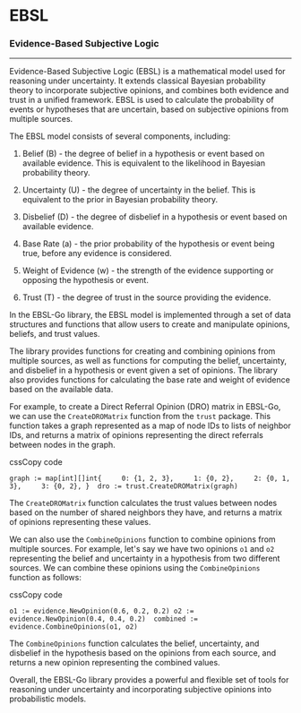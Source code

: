 # EBSL
### Evidence-Based Subjective Logic

---

Evidence-Based Subjective Logic (EBSL) is a mathematical model used for reasoning under uncertainty. It extends classical Bayesian probability theory to incorporate subjective opinions, and combines both evidence and trust in a unified framework. EBSL is used to calculate the probability of events or hypotheses that are uncertain, based on subjective opinions from multiple sources.

The EBSL model consists of several components, including:

1.  Belief (B) - the degree of belief in a hypothesis or event based on available evidence. This is equivalent to the likelihood in Bayesian probability theory.
    
2.  Uncertainty (U) - the degree of uncertainty in the belief. This is equivalent to the prior in Bayesian probability theory.
    
3.  Disbelief (D) - the degree of disbelief in a hypothesis or event based on available evidence.
    
4.  Base Rate (a) - the prior probability of the hypothesis or event being true, before any evidence is considered.
    
5.  Weight of Evidence (w) - the strength of the evidence supporting or opposing the hypothesis or event.
    
6.  Trust (T) - the degree of trust in the source providing the evidence.
    

In the EBSL-Go library, the EBSL model is implemented through a set of data structures and functions that allow users to create and manipulate opinions, beliefs, and trust values.

The library provides functions for creating and combining opinions from multiple sources, as well as functions for computing the belief, uncertainty, and disbelief in a hypothesis or event given a set of opinions. The library also provides functions for calculating the base rate and weight of evidence based on the available data.

For example, to create a Direct Referral Opinion (DRO) matrix in EBSL-Go, we can use the `CreateDROMatrix` function from the `trust` package. This function takes a graph represented as a map of node IDs to lists of neighbor IDs, and returns a matrix of opinions representing the direct referrals between nodes in the graph.

cssCopy code

`graph := map[int][]int{     0: {1, 2, 3},     1: {0, 2},     2: {0, 1, 3},     3: {0, 2}, }  dro := trust.CreateDROMatrix(graph)`

The `CreateDROMatrix` function calculates the trust values between nodes based on the number of shared neighbors they have, and returns a matrix of opinions representing these values.

We can also use the `CombineOpinions` function to combine opinions from multiple sources. For example, let's say we have two opinions `o1` and `o2` representing the belief and uncertainty in a hypothesis from two different sources. We can combine these opinions using the `CombineOpinions` function as follows:

cssCopy code

`o1 := evidence.NewOpinion(0.6, 0.2, 0.2) o2 := evidence.NewOpinion(0.4, 0.4, 0.2)  combined := evidence.CombineOpinions(o1, o2)`

The `CombineOpinions` function calculates the belief, uncertainty, and disbelief in the hypothesis based on the opinions from each source, and returns a new opinion representing the combined values.

Overall, the EBSL-Go library provides a powerful and flexible set of tools for reasoning under uncertainty and incorporating subjective opinions into probabilistic models.
